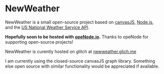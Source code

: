 # NewWeather
NewWeather is a small open-source project based on [canvasJS](https://canvasjs.com/), [Node.js](https://nodejs.org/en/), and the [US National Weather Service API](https://www.weather.gov/documentation/services-web-api).

**Hopefully soon to be hosted with [opeNode.io](https://www.openode.io).** Thanks to opeNode for supporting open-source projects!

NewWeather is curently hosted on glitch at [newweather.glich.me](https://newweather.glitch.me/)

I am currently using the closed-source canvasJS graph library.
Something else open source with similar functionality would be appreciated if available.
